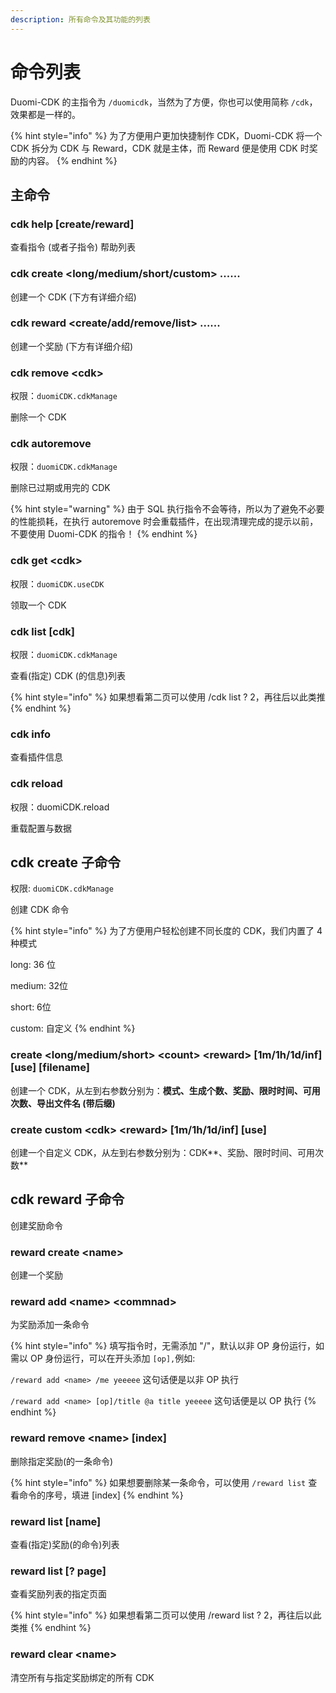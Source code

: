 ```yaml
---
description: 所有命令及其功能的列表
---
```


# 命令列表

Duomi-CDK 的主指令为 `/duomicdk`，当然为了方便，你也可以使用简称 `/cdk`，效果都是一样的。

{% hint style="info" %}
为了方便用户更加快捷制作 CDK，Duomi-CDK 将一个 CDK 拆分为 CDK 与 Reward，CDK 就是主体，而 Reward 便是使用 CDK 时奖励的内容。
{% endhint %}

## 主命令

### cdk help \[create/reward]

查看指令 (或者子指令) 帮助列表

### cdk create \<long/medium/short/custom> ......

创建一个 CDK (下方有详细介绍)

### cdk reward \<create/add/remove/list> ......

创建一个奖励 (下方有详细介绍)

### cdk remove \<cdk>

权限：`duomiCDK.cdkManage`

删除一个 CDK

### cdk autoremove

权限：`duomiCDK.cdkManage`

删除已过期或用完的 CDK

{% hint style="warning" %}
由于 SQL 执行指令不会等待，所以为了避免不必要的性能损耗，在执行 autoremove 时会重载插件，在出现清理完成的提示以前，不要使用 Duomi-CDK 的指令！
{% endhint %}

### cdk get \<cdk>

权限：`duomiCDK.useCDK`

领取一个 CDK

### cdk list \[cdk]

权限：`duomiCDK.cdkManage`

查看(指定) CDK (的信息)列表

{% hint style="info" %}
如果想看第二页可以使用 /cdk list ? 2，再往后以此类推
{% endhint %}

### cdk info

查看插件信息

### cdk reload

权限：duomiCDK.reload

重载配置与数据

## cdk create 子命令

权限: `duomiCDK.cdkManage`

创建 CDK 命令

{% hint style="info" %}
为了方便用户轻松创建不同长度的 CDK，我们内置了 4 种模式

long: 36 位

medium: 32位

short: 6位

custom: 自定义
{% endhint %}

### create \<long/medium/short> \<count> \<reward> \[1m/1h/1d/inf] \[use] \[filename]

创建一个 CDK，从左到右参数分别为：**模式、生成个数、奖励、限时时间、可用次数、导出文件名 (带后缀)**

### create custom \<cdk> \<reward> \[1m/1h/1d/inf] \[use]

创建一个自定义 CDK，从左到右参数分别为：CDK**、奖励、限时时间、可用次数**

## cdk reward 子命令

创建奖励命令

### reward create \<name>

创建一个奖励&#x20;

### reward add \<name> \<commnad>

为奖励添加一条命令

{% hint style="info" %}
填写指令时，无需添加 "/"，默认以非 OP 身份运行，如需以 OP 身份运行，可以在开头添加 `[op],`例如:&#x20;

`/reward add <name> /me yeeeee` 这句话便是以非 OP 执行

`/reward add <name> [op]/title @a title yeeeee` 这句话便是以 OP 执行
{% endhint %}

### reward remove \<name> \[index]

删除指定奖励(的一条命令)

{% hint style="info" %}
如果想要删除某一条命令，可以使用 `/reward list` 查看命令的序号，填进 \[index]
{% endhint %}

### reward list \[name]

查看(指定)奖励(的命令)列表

### reward list \[? page]

查看奖励列表的指定页面

{% hint style="info" %}
如果想看第二页可以使用 /reward list ? 2，再往后以此类推
{% endhint %}

### reward clear \<name>

清空所有与指定奖励绑定的所有 CDK
